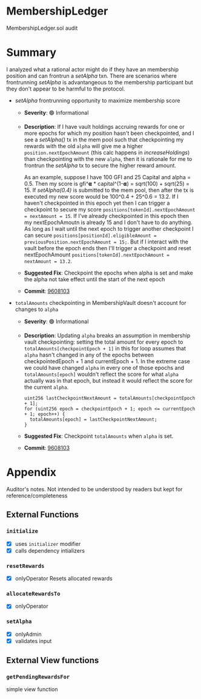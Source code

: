 # MembershipLedger

MembershipLedger.sol audit

# Summary

I analyzed what a rational actor might do if they have an membership position and can frontrun a _setAlpha_
txn. There are scenarios where frontrunning _setAlpha_ is advantangeous to the membership participant but
they don't appear to be harmful to the protocol.

- _setAlpha_ frontrunning opportunity to maximize membership score

  - **Severity**: 🟢 Informational
  - **Description**: If I have vault holdings accruing rewards for one or more epochs for which my position hasn't
    been checkpointed, and I see a _setAlpha()_ tx in the mem pool such that checkpointing my rewards with the old
    `alpha` will give me a higher `position.nextEpochAmount` (this calc happens in _increaseHoldings_) than
    checkpointing with the new `alpha`, then it is rationale for me to frontrun the _setAlpha_ tx to secure the higher
    reward amount.

    As an example, suppose I have 100 GFI and 25 Capital and alpha = 0.5. Then my score is gfi^𝝰 \* capital^(1-𝝰)
    = sqrt(100) + sqrt(25) = 15. If _setAlpha(0.4)_ is submitted to the mem pool, then after the tx is executed
    my new score would be 100^0.4 + 25^0.6 = 13.2. If I haven't checkpointed in this epoch yet then I can trigger
    a checkpoint to secure my score `positions[tokenId].nextEpochAmount = nextAmount = 15`. If I've already
    checkpointed in this epoch then my nextEpochAmoutn is already 15 and I don't have to do anything. As long as
    I wait until the next epoch to trigger another checkpoint I can secure
    `positions[positionId].eligibleAmount = previousPosition.nextEpochAmount = 15;`. But if I interact with
    the vault before the epoch ends then I'll trigger a checkpoint and reset nextEpochAmount `positions[tokenId].nextEpochAmount = nextAmount = 13.2`.

  - **Suggested Fix**: Checkpoint the epochs when alpha is set and make the alpha not take effect until the start
    of the next epoch
  - **Commit**: [9608103](https://github.com/warbler-labs/mono/pull/1069/commits/96081036fe09fb62556741a9853a299219ed7fb5)

- `totalAmounts` checkpointing in MembershipVault doesn't account for changes to `alpha`

  - **Severity**: 🟢 Informational
  - **Description**: Updating `alpha` breaks an assumption in membership vault checkpointing: setting the total
    amount for every epoch to `totalAmounts[checkpointEpoch + 1]` in this for loop assumes that
    `alpha` hasn't changed in any of the epochs between checkpointedEpoch + 1 and currentEpoch + 1. In the
    extreme case we could have changed `alpha` in every one of those epochs and `totalAmounts[epoch]` wouldn't
    reflect the score for what `alpha` actually was in that epoch, but instead it would reflect the score for
    the current `alpha`.

    ```
    uint256 lastCheckpointNextAmount = totalAmounts[checkpointEpoch + 1];
    for (uint256 epoch = checkpointEpoch + 1; epoch <= currentEpoch + 1; epoch++) {
      totalAmounts[epoch] = lastCheckpointNextAmount;
    }
    ```

  - **Suggested Fix**: Checkpoint `totalAmounts` when `alpha` is set.
  - **Commit**: [9608103](https://github.com/warbler-labs/mono/pull/1069/commits/96081036fe09fb62556741a9853a299219ed7fb5)

# Appendix

Auditor's notes. Not intended to be understood by readers but kept for reference/completeness

## External Functions

### `initialize`

- [x] uses `initializer` modifier
- [x] calls dependency intializers

### `resetRewards`

- [x] onlyOperator
      Resets allocated rewards

### `allocateRewardsTo`

- [x] onlyOperator

### `setAlpha`

- [x] onlyAdmin
- [x] validates input

## External View functions

### `getPendingRewardsFor`

simple view function
